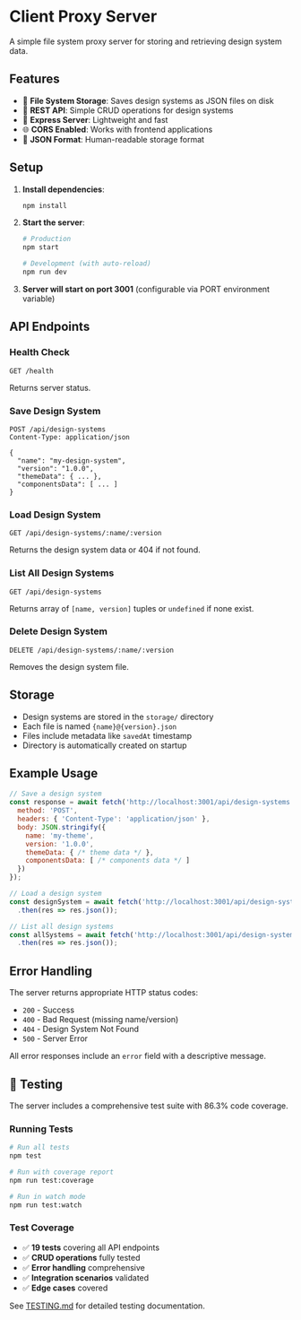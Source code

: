 # Client Proxy Server

A simple file system proxy server for storing and retrieving design system data.

## Features

- 📁 **File System Storage**: Saves design systems as JSON files on disk
- 🔄 **REST API**: Simple CRUD operations for design systems
- 🚀 **Express Server**: Lightweight and fast
- 🌐 **CORS Enabled**: Works with frontend applications
- 📝 **JSON Format**: Human-readable storage format

## Setup

1. **Install dependencies**:
   ```bash
   npm install
   ```

2. **Start the server**:
   ```bash
   # Production
   npm start
   
   # Development (with auto-reload)
   npm run dev
   ```

3. **Server will start on port 3001** (configurable via PORT environment variable)

## API Endpoints

### Health Check
```
GET /health
```
Returns server status.

### Save Design System
```
POST /api/design-systems
Content-Type: application/json

{
  "name": "my-design-system",
  "version": "1.0.0",
  "themeData": { ... },
  "componentsData": [ ... ]
}
```

### Load Design System
```
GET /api/design-systems/:name/:version
```
Returns the design system data or 404 if not found.

### List All Design Systems
```
GET /api/design-systems
```
Returns array of `[name, version]` tuples or `undefined` if none exist.

### Delete Design System
```
DELETE /api/design-systems/:name/:version
```
Removes the design system file.

## Storage

- Design systems are stored in the `storage/` directory
- Each file is named `{name}@{version}.json`
- Files include metadata like `savedAt` timestamp
- Directory is automatically created on startup

## Example Usage

```javascript
// Save a design system
const response = await fetch('http://localhost:3001/api/design-systems', {
  method: 'POST',
  headers: { 'Content-Type': 'application/json' },
  body: JSON.stringify({
    name: 'my-theme',
    version: '1.0.0',
    themeData: { /* theme data */ },
    componentsData: [ /* components data */ ]
  })
});

// Load a design system
const designSystem = await fetch('http://localhost:3001/api/design-systems/my-theme/1.0.0')
  .then(res => res.json());

// List all design systems
const allSystems = await fetch('http://localhost:3001/api/design-systems')
  .then(res => res.json());
```

## Error Handling

The server returns appropriate HTTP status codes:
- `200` - Success
- `400` - Bad Request (missing name/version)
- `404` - Design System Not Found
- `500` - Server Error

All error responses include an `error` field with a descriptive message.

## 🧪 Testing

The server includes a comprehensive test suite with 86.3% code coverage.

### Running Tests
```bash
# Run all tests
npm test

# Run with coverage report
npm run test:coverage

# Run in watch mode
npm run test:watch
```

### Test Coverage
- ✅ **19 tests** covering all API endpoints
- ✅ **CRUD operations** fully tested
- ✅ **Error handling** comprehensive
- ✅ **Integration scenarios** validated
- ✅ **Edge cases** covered

See [TESTING.md](./TESTING.md) for detailed testing documentation.
